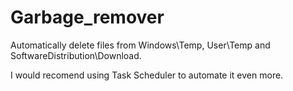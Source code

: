# Garbage_remover
Automatically delete files from Windows\Temp, User\Temp and SoftwareDistribution\Download.

I would recomend using Task Scheduler to automate it even more.
